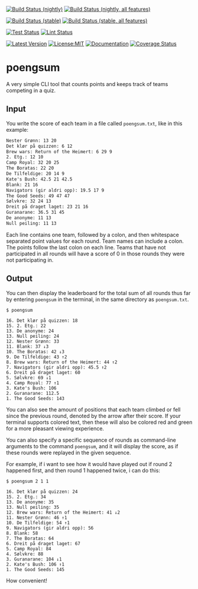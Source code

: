 [![Build Status (nightly)](https://github.com/sigurd4/poengsum/workflows/Build-nightly/badge.svg)](https://github.com/sigurd4/poengsum/actions/workflows/build-nightly.yml)
[![Build Status (nightly, all features)](https://github.com/sigurd4/poengsum/workflows/Build-nightly-all-features/badge.svg)](https://github.com/sigurd4/poengsum/actions/workflows/build-nightly-all-features.yml)

[![Build Status (stable)](https://github.com/sigurd4/poengsum/workflows/Build-stable/badge.svg)](https://github.com/sigurd4/poengsum/actions/workflows/build-stable.yml)
[![Build Status (stable, all features)](https://github.com/sigurd4/poengsum/workflows/Build-stable-all-features/badge.svg)](https://github.com/sigurd4/poengsum/actions/workflows/build-stable-all-features.yml)

[![Test Status](https://github.com/sigurd4/poengsum/workflows/Test/badge.svg)](https://github.com/sigurd4/poengsum/actions/workflows/test.yml)
[![Lint Status](https://github.com/sigurd4/poengsum/workflows/Lint/badge.svg)](https://github.com/sigurd4/poengsum/actions/workflows/lint.yml)

[![Latest Version](https://img.shields.io/crates/v/poengsum.svg)](https://crates.io/crates/poengsum)
[![License:MIT](https://img.shields.io/badge/License-MIT-yellow.svg)](https://opensource.org/licenses/MIT)
[![Documentation](https://img.shields.io/docsrs/poengsum)](https://docs.rs/poengsum)
[![Coverage Status](https://img.shields.io/codecov/c/github/sigurd4/poengsum)](https://app.codecov.io/github/sigurd4/poengsum)

# poengsum
A very simple CLI tool that counts points and keeps track of teams competing in a quiz.

## Input

You write the score of each team in a file called `poengsum.txt`, like in this example:

```txt
Nester Grønn: 13 20
Det klør på quizzen: 6 12
Brew wars: Return of the Heimert: 6 29 9
2. Etg.: 12 10
Camp Royal: 32 20 25
The Boratas: 22 20
De Tilfeldige: 20 14 9
Kate's Bush: 42.5 21 42.5
Blank: 21 16
Navigators (gir aldri opp): 19.5 17 9
The Good Seeds: 49 47 47
Sølvkre: 32 24 13
Dreit på draget laget: 23 21 16
Guranarane: 36.5 31 45
De anonyme: 11 13
Null peiling: 11 13
```

Each line contains one team, followed by a colon, and then whitespace separated point values for each round. Team names can include a colon. The points follow the last colon on each line. Teams that have not participated in all rounds will have a score of 0 in those rounds they were not participating in.

## Output

You can then display the leaderboard for the total sum of all rounds thus far by entering `poengsum` in the terminal, in the same directory as `poengsum.txt`.

`$ poengsum`
```
16. Det klør på quizzen: 18
15. 2. Etg.: 22
13. De anonyme: 24
13. Null peiling: 24
12. Nester Grønn: 33
11. Blank: 37 ↓3
10. The Boratas: 42 ↓3
9. De Tilfeldige: 43 ↑2
8. Brew wars: Return of the Heimert: 44 ↑2
7. Navigators (gir aldri opp): 45.5 ↑2
6. Dreit på draget laget: 60
5. Sølvkre: 69 ↓1
4. Camp Royal: 77 ↑1
3. Kate's Bush: 106
2. Guranarane: 112.5
1. The Good Seeds: 143
```

You can also see the amount of positions that each team climbed or fell since the previous round, denoted by the arrow after their score. If your terminal supports colored text, then these will also be colored red and green for a more pleasant viewing experience.

You can also specify a specific sequence of rounds as command-line arguments to the command `poengsum`, and it will display the score, as if these rounds were replayed in the given sequence.

For example, if i want to see how it would have played out if round 2 happened first, and then round 1 happened twice, i can do this:

`$ poengsum 2 1 1`
```
16. Det klør på quizzen: 24
15. 2. Etg.: 34
13. De anonyme: 35
13. Null peiling: 35
12. Brew wars: Return of the Heimert: 41 ↓2
11. Nester Grønn: 46 ↑1
10. De Tilfeldige: 54 ↑1
9. Navigators (gir aldri opp): 56
8. Blank: 58
7. The Boratas: 64
6. Dreit på draget laget: 67
5. Camp Royal: 84
4. Sølvkre: 88
3. Guranarane: 104 ↓1
2. Kate's Bush: 106 ↑1
1. The Good Seeds: 145
```

How convenient!